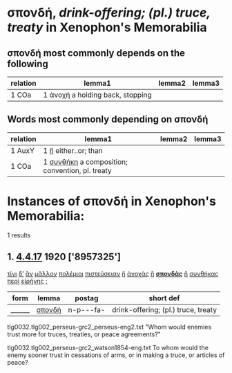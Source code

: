# σπονδή, *drink-offering; (pl.) truce, treaty*  in Xenophon's Memorabilia
##  σπονδή most commonly depends on the following
| relation | lemma1 | lemma2 | lemma3  |
| --- | --- | --- | ---  |
| 1 COa | 1 ἀνοχή a holding back, stopping | 
## Words most commonly depending on σπονδή
| relation | lemma1 | lemma2 | lemma3  |
| --- | --- | --- | ---  |
| 1 AuxY | 1 [ἤ](https://github.com/gregorycrane/CrosbySchaeffer2.0/tree/main/chaps/vocpassages/σπονδή-deps.md#-σπονδή-AuxY-ἤ) either..or; than | 
| 1 COa | 1 [συνθήκη](https://github.com/gregorycrane/CrosbySchaeffer2.0/tree/main/chaps/vocpassages/σπονδή-deps.md#-σπονδή-COa-συνθήκη) a composition; convention, pl. treaty | 
# Instances of σπονδή in Xenophon's Memorabilia:
1 results
## 1. [4.4.17](https://beyond-translation.perseus.org/reader/urn:cts:greekLit:tlg0032.002.perseus-grc2:4.4.17?mode=syntax-trees) 1920 ['8957325']
[τίνι](https://atlas-test.fly.dev/morphology/lemmas/?lang=grc&q=τίς "τίς a-s---nd- who? which?") [δ’](https://atlas-test.fly.dev/morphology/lemmas/?lang=grc&q=δέ "δέ b-------- but") [ἂν](https://atlas-test.fly.dev/morphology/lemmas/?lang=grc&q=ἄν "ἄν d-------- modal particle") [μᾶλλον](https://atlas-test.fly.dev/morphology/lemmas/?lang=grc&q=μάλα "μάλα d-------c very, very much, exceedingly") [πολέμιοι](https://atlas-test.fly.dev/morphology/lemmas/?lang=grc&q=πολέμιος "πολέμιος a-p---mn- hostile; enemy") [πιστεύσειαν](https://atlas-test.fly.dev/morphology/lemmas/?lang=grc&q=πιστεύω "πιστεύω v3paoa--- to trust, trust to") [ἢ](https://atlas-test.fly.dev/morphology/lemmas/?lang=grc&q=ἤ "ἤ b-------- either..or; than") [ἀνοχὰς](https://atlas-test.fly.dev/morphology/lemmas/?lang=grc&q=ἀνοχή "ἀνοχή n-p---fa- a holding back, stopping") [ἢ](https://atlas-test.fly.dev/morphology/lemmas/?lang=grc&q=ἤ "ἤ b-------- either..or; than") **[σπονδὰς](https://atlas-test.fly.dev/morphology/lemmas/?lang=grc&q=σπονδή "σπονδή n-p---fa- drink-offering; (pl.) truce, treaty")** [ἢ](https://atlas-test.fly.dev/morphology/lemmas/?lang=grc&q=ἤ "ἤ b-------- either..or; than") [συνθήκας](https://atlas-test.fly.dev/morphology/lemmas/?lang=grc&q=συνθήκη "συνθήκη n-p---fa- a composition; convention, pl. treaty") [περὶ](https://atlas-test.fly.dev/morphology/lemmas/?lang=grc&q=περί "περί r-------- around, round about with gen., dat., and acc.") [εἰρήνης](https://atlas-test.fly.dev/morphology/lemmas/?lang=grc&q=εἰρήνη "εἰρήνη n-s---fg- peace, time of peace") [;](https://atlas-test.fly.dev/morphology/lemmas/?lang=grc&q=; "; u-------- NoDef") 


| form | lemma | postag | short def |
| --- | --- | --- | --- |
| ______ | [σπονδή](https://atlas-test.fly.dev/morphology/lemmas/?lang=grc&q=σπονδή) | n-p---fa- | drink-offering; (pl.) truce, treaty |

tlg0032.tlg002_perseus-grc2_perseus-eng2.txt "Whom would enemies trust more for truces, treaties, or peace agreements?" 

tlg0032.tlg002_perseus-grc2_watson1854-eng.txt To whom would the enemy sooner trust in cessations of arms, or in making a truce, or articles of peace? 

